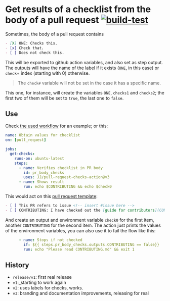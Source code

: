 # Get results of a checklist from the body of a pull request [![build-test](https://github.com/JJ/pull-request-checks-action/actions/workflows/test.yml/badge.svg)](https://github.com/JJ/pull-request-checks-action/actions/workflows/test.yml)

Sometimes, the body of a pull request contains

```markdown
- [X] ONE: Checks this.
- [x] Check that.
- [ ] Does not check this.
```

This will be exported to github action variables, and also set as step output. The outputs will have the name of the label if it exists (`ONE`, in this case) or `check`+ index (starting with 0) otherwise.

> The `check#` variable will not be set in the case it has a specific name.

This one, for instance, will create the variables `ONE`, `checks1` and `checks2`; the first two of them will be set to `true`, the last one to `false`.

## Use

Check  [the used workflow](.github/workflows/get-pr-checks.html) for
an example; or this:

```yaml
name: Obtain values for checklist
on: [pull_request]

jobs:
  get-checks:
    runs-on: ubuntu-latest
    steps:
      - name: Verifies checklist in PR body
        id: pr_body_checks
        uses: JJ/pull-request-checks-action@v3
      - name: Shows result
        run: echo $CONTRIBUTING && echo $check0
```

This would act on this [pull request template](.github/PULL_REQUEST_TEMPLATE.md):

```markdown
- [ ] This PR refers to issue <!-- insert #issue here -->
- [ ] CONTRIBUTING: I have checked out the [guide for contributors](CONTRIBUTING.md).
```

And create an output and environment variable `check0` for the first item, another `CONTRIBUTING` for the second item. The action just prints the values of the environment variables, you can also use it to fail the flow like this:

```yaml
      - name: Stops if not checked
        if: ${{ steps.pr_body_checks.outputs.CONTRIBUTING == false}}
        run: echo "Please read CONTRIBUTING.md" && exit 1
```

## History

* `release/v1`: first real release
* `v1`:_starting to work again
* `v2`: uses labels for checks, works.
* `v3`: branding and documentation improvements, releasing for real
